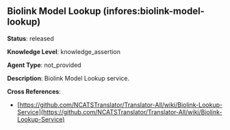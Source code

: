 [//]: # (DO NOT MANUALLY EDIT THIS FILE. IT IS GENERATED FROM A TEMPLATE.)

## Biolink Model Lookup (infores:biolink-model-lookup)

**Status**: released
  
**Knowledge Level**: knowledge_assertion
  
**Agent Type**: not_provided

**Description**: Biolink Model Lookup service.

**Cross References**:

- [https://github.com/NCATSTranslator/Translator-All/wiki/Biolink-Lookup-Service](https://github.com/NCATSTranslator/Translator-All/wiki/Biolink-Lookup-Service)

